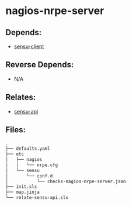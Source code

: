 # nagios-nrpe-server

## Depends:

  -  [sensu-client](/salt/sensu-client)

## Reverse Depends:

  -  N/A

## Relates:

  -  [sensu-api](/salt/sensu-api)

## Files:

```bash
.
├── defaults.yaml
├── etc
│   ├── nagios
│   │   └── nrpe.cfg
│   └── sensu
│       └── conf.d
│           └── checks-nagios-nrpe-server.json
├── init.sls
├── map.jinja
└── relate-sensu-api.sls
```

